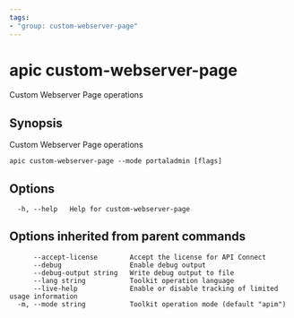 ```yaml
---
tags:
- "group: custom-webserver-page"
---
```

# apic custom-webserver-page

Custom Webserver Page operations

## Synopsis

Custom Webserver Page operations

```
apic custom-webserver-page --mode portaladmin [flags]
```


## Options

```
  -h, --help   Help for custom-webserver-page
```

## Options inherited from parent commands

```
      --accept-license        Accept the license for API Connect
      --debug                 Enable debug output
      --debug-output string   Write debug output to file
      --lang string           Toolkit operation language
      --live-help             Enable or disable tracking of limited usage information
  -m, --mode string           Toolkit operation mode (default "apim")
```
